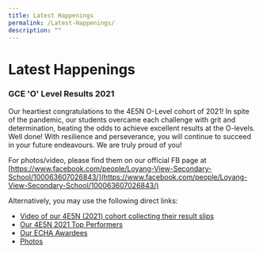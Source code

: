 ```yaml
---
title: Latest Happenings
permalink: /Latest-Happenings/
description: ""
---
```



# Latest Happenings

### GCE 'O' Level Results 2021

Our heartiest congratulations to the 4E5N O-Level cohort of 2021! In spite of the pandemic, our students overcame each challenge with grit and determination, beating the odds to achieve excellent results at the O-levels. Well done! With resilience and perseverance, you will continue to succeed in your future endeavours. We are truly proud of you!  
  
For photos/video, please find them on our official FB page at  
[https://www.facebook.com/people/Loyang-View-Secondary-School/100063607026843/](https://www.facebook.com/people/Loyang-View-Secondary-School/100063607026843/)  
  
Alternatively, you may use the following direct links:

*   [Video of our 4E5N (2021) cohort collecting their result slips](https://www.facebook.com/100063607026843/videos/473008514448001)
*   [Our 4E5N 2021 Top Performers](https://www.facebook.com/permalink.php?story_fbid=335409928589239&id=100063607026843)
*   [Our ECHA Awardees](https://www.facebook.com/permalink.php?story_fbid=335404331923132&id=100063607026843)
*   [Photos](https://www.facebook.com/permalink.php?story_fbid=335401331923432&id=100063607026843)